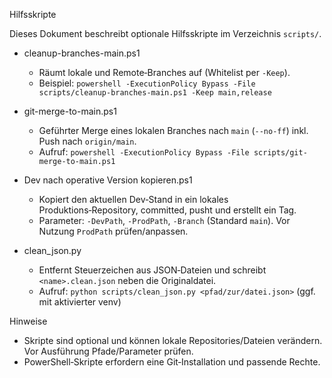 Hilfsskripte

Dieses Dokument beschreibt optionale Hilfsskripte im Verzeichnis `scripts/`.

- cleanup-branches-main.ps1
  - Räumt lokale und Remote‑Branches auf (Whitelist per `-Keep`).
  - Beispiel: `powershell -ExecutionPolicy Bypass -File scripts/cleanup-branches-main.ps1 -Keep main,release`

- git-merge-to-main.ps1
  - Geführter Merge eines lokalen Branches nach `main` (`--no-ff`) inkl. Push nach `origin/main`.
  - Aufruf: `powershell -ExecutionPolicy Bypass -File scripts/git-merge-to-main.ps1`

- Dev nach operative Version kopieren.ps1
  - Kopiert den aktuellen Dev‑Stand in ein lokales Produktions‑Repository, committed, pusht und erstellt ein Tag.
  - Parameter: `-DevPath`, `-ProdPath`, `-Branch` (Standard `main`). Vor Nutzung `ProdPath` prüfen/anpassen.

- clean_json.py
  - Entfernt Steuerzeichen aus JSON‑Dateien und schreibt `<name>.clean.json` neben die Originaldatei.
  - Aufruf: `python scripts/clean_json.py <pfad/zur/datei.json>` (ggf. mit aktivierter venv)

Hinweise
- Skripte sind optional und können lokale Repositories/Dateien verändern. Vor Ausführung Pfade/Parameter prüfen.
- PowerShell‑Skripte erfordern eine Git‑Installation und passende Rechte.
